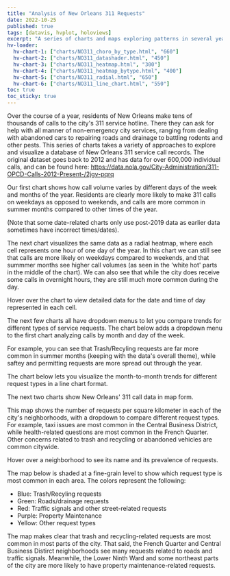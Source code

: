 ```yaml
---
title: "Analysis of New Orleans 311 Requests"
date: 2022-10-25
published: true
tags: [datavis, hvplot, holoviews]
excerpt: "A series of charts and maps exploring patterns in several years of 311 service requests."
hv-loader:
  hv-chart-1: ["charts/NO311_choro_by_type.html", "660"]
  hv-chart-2: ["charts/NO311_datashader.html", "450"]
  hv-chart-3: ["charts/NO311_heatmap.html", "300"]
  hv-chart-4: ["charts/NO311_heatmap_bytype.html", "400"]
  hv-chart-5: ["charts/NO311_radial.html", "650"]
  hv-chart-6: ["charts/NO311_line_chart.html", "550"]
toc: true
toc_sticky: true
---
```


Over the course of a year, residents of New Orleans make tens of thousands of calls to the city's 311 service hotline. There they can ask for help with all manner of non-emergency city services, ranging from dealing with abandoned cars to repairing roads and drainage to battling rodents and other pests. This series of charts takes a variety of approaches to explore and visualize a database of New Orleans 311 service call records. The original dataset goes back to 2012 and has data for over 600,000 individual calls, and can be found here: https://data.nola.gov/City-Administration/311-OPCD-Calls-2012-Present-/2jgv-pqrq

Our first chart shows how call volume varies by different days of the week and months of the year. Residents are clearly more likely to make 311 calls on weekdays as opposed to weekends, and calls are more common in summer months compared to other times of the year. 

(Note that some date-related charts only use post-2019 data as earlier data sometimes have incorrect times/dates).

<div id="hv-chart-3"></div>

The next chart visualizes the same data as a radial heatmap, where each cell represents one hour of one day of the year. In this chart we can still see that calls are more likely on weekdays compared to weekends, and that summmer months see higher call volumes (as seen in the 'white hot' parts in the middle of the chart). We can also see that while the city does receive some calls in overnight hours, they are still much more common during the day. 

Hover over the chart to view detailed data for the date and time of day represented in each cell. 

<div id="hv-chart-5"></div>

The next few charts all have dropdown menus to let you compare trends for different types of service requests. The chart below adds a dropdown menu to the first chart analyzing calls by month and day of the week.

For example, you can see that Trash/Recyling requests are far more common in summer months (keeping with the data's overall theme), while saftey and permitting requests are more spread out through the year.  

<div id="hv-chart-4"></div>

The chart below lets you visualize the month-to-month trends for different request types in a line chart format. 

<div id="hv-chart-6"></div>

The next two charts show New Orleans' 311 call data in map form.

This map shows the number of requests per square kilometer in each of the city's neighborhoods, with a dropdown to compare different request types. For example, taxi issues are most common in the Central Business District, while health-related questions are most common in the French Quarter. Other concerns related to trash and recycling or abandoned vehicles are common citywide.

Hover over a neighborhood to see its name and its prevalence of requests. 

<div id="hv-chart-1"></div>

The map below is shaded at a fine-grain level to show which request type is most common in each area. The colors represent the following:

* Blue: Trash/Recyling requests
* Green: Roads/drainage requests
* Red: Traffic signals and other street-related requests
* Purple: Property Maintenance
* Yellow: Other request types

<div id="hv-chart-2"></div>

The map makes clear that trash and recycling-related requests are most common in most parts of the city. That said, the French Quarter and Central Business Distirct neighborhoods see many requests related to roads and traffic signals. Meanwhile, the Lower Ninth Ward and some northeast parts of the city are more likely to have property maintenance-related requests. 
